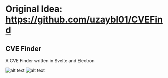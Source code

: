 # Original Idea: https://github.com/uzaybl01/CVEFind
## CVE Finder

A CVE Finder written in Svelte and Electron

![alt text](https://i.hizliresim.com/sv364ll.jpg)
![alt text](https://i.hizliresim.com/ftuwkzr.jpg)
